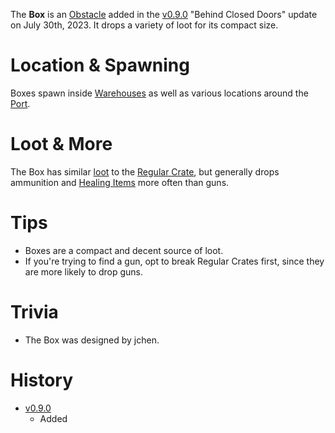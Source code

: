 The **Box** is an [Obstacle](/obstacles) added in the [v0.9.0](https://github.com/HasangerGames/suroi/releases/tag/v0.9.0) "Behind Closed Doors" update on July 30th, 2023. It drops a variety of loot for its compact size.

# Location & Spawning

Boxes spawn inside [Warehouses](/buildings/warehouse) as well as various locations around the [Port](/buildings/port).

# Loot & More

The Box has similar [loot](/loot#box) to the [Regular Crate](/obstacles/regular_crate), but generally drops ammunition and [Healing Items](/healing) more often than guns.

# Tips

- Boxes are a compact and decent source of loot.
- If you're trying to find a gun, opt to break Regular Crates first, since they are more likely to drop guns.

# Trivia

- The Box was designed by jchen.

# History

- [v0.9.0](https://github.com/HasangerGames/suroi/releases/tag/v0.9.0)
  - Added
